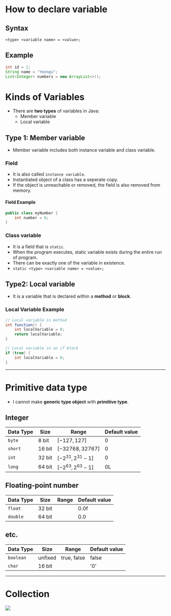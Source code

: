 # How to declare variable
## Syntax
`<type> <variable name> = <value>;`
## Example
```java
int id = 1;
String name = "Yeongu";
List<Integer> numbers = new ArrayList<>();
```

# Kinds of Variables
- There are **two types** of variables in Java:
  - Member variable
  - Local variable
## Type 1: Member variable
- Member variable includes both instance variable and class variable.

### Field
- It is also called `instance variable`.
- Instantiated object of a class has a seperate copy.
- If the object is unreachable or removed, the field is also removed from memory.

#### Field Example
```java
public class myNumber {
    int number = 0;
}
```

### Class variable
- It is a field that is `static`.
- When the program executes, static variable exists during the entire run of program.
- There can be exactly one of the variable in existence.
- `static <type> <variable name> = <value>;`

## Type2: Local variable
- It is a variable that is declared within a **method** or **block**.

### Local Variable Example
```java
// Local variable in method
int function() {
    int localVariable = 0;
    return localVariable;
}
```
```java
// Local variable in an if block
if (true) {
    int localVariable = 0;
}
```

---

# Primitive data type
- I cannot make **generic type object** with **primitive type**.

## Integer
| Data Type | Size    | Range                | Default value |
| --------- | ------- | -------------------- | ------------- |
| `byte`    | 8 bit   | $[-127,127]$         | 0             |
| `short`   | 16 bit  | $[-32768,32767]$     | 0             |
| `int`     | 32 bit  | $[-2^{31},2^{31}-1]$ | 0             |
| `long`    | 64 bit  | $[-2^{63},2^{63}-1]$ | 0L            |

## Floating-point number
| Data Type | Size    | Range                | Default value |
| --------- | ------- | -------------------- | ------------- |
| `float`   | 32 bit  |                      | 0.0f          |
| `double`  | 64 bit  |                      | 0.0           |

## etc.
| Data Type | Size    | Range                | Default value |
| --------- | ------- | -------------------- | ------------- |
| `boolean` | unfixed | true, false          | false         |
| `char`    | 16 bit  |                      | '0'           |

---

# Collection

<img src='https://github.com/YeonguChoe/JVM/Programming Language/Java/Image/Collection.gif'>